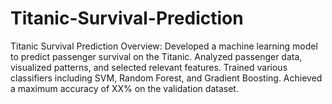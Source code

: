 # Titanic-Survival-Prediction
Titanic Survival Prediction Overview: Developed a machine learning model to predict passenger survival on the Titanic. Analyzed passenger data, visualized patterns, and selected relevant features. Trained various classifiers including SVM, Random Forest, and Gradient Boosting. Achieved a maximum accuracy of XX% on the validation dataset.
